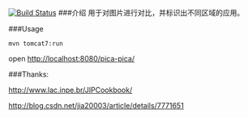 
[![Build Status](https://travis-ci.org/blueshen/pica-pica.png?branch=master)](https://travis-ci.org/blueshen/pica-pica)
###介绍
用于对图片进行对比，并标识出不同区域的应用。

###Usage

    mvn tomcat7:run

open <http://localhost:8080/pica-pica/>



###Thanks:

<http://www.lac.inpe.br/JIPCookbook/>

<http://blog.csdn.net/jia20003/article/details/7771651>
